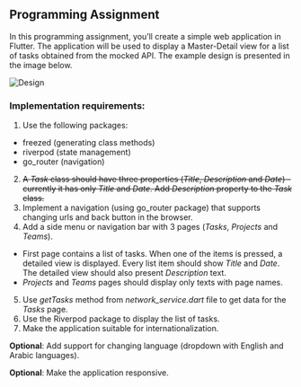 ## Programming Assignment

In this programming assignment, you’ll create a simple web application in Flutter. The application will be used to display a Master-Detail view for a list of tasks obtained from the mocked API. The example design is presented in the image below.

![Design](design.png)

### Implementation requirements:

1. Use the following packages:

- freezed (generating class methods)
- riverpod (state management)
- go_router (navigation)

2. ~~A _Task_ class should have three properties (_Title_, _Description_ and _Date_) - currently it has only _Title_ and _Date_. Add _Description_ property to the _Task_ class.~~
3. Implement a navigation (using go_router package) that supports changing urls and back button in the browser.
4. Add a side menu or navigation bar with 3 pages (_Tasks_, _Projects_ and _Teams_).

- First page contains a list of tasks. When one of the items is pressed, a detailed view is displayed. Every list item should show _Title_ and _Date_. The detailed view should also present _Description_ text.
- _Projects_ and _Teams_ pages should display only texts with page names.

5. Use _getTasks_ method from _network_service.dart_ file to get data for the _Tasks_ page.
6. Use the Riverpod package to display the list of tasks.
7. Make the application suitable for internationalization.

**Optional**: Add support for changing language (dropdown with English and Arabic languages).

**Optional**: Make the application responsive.
